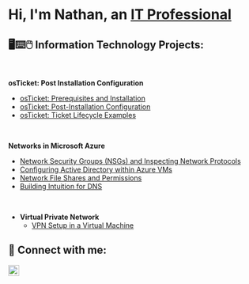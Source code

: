 <h1>Hi, I'm Nathan, an <a href="https://www.linkedin.com/in/nathan-haywood-446826143/">IT Professional</a>
<h2>🖥⌨🖱 Information Technology Projects:</h2>
<br/>
  
<b>osTicket: Post Installation Configuration</b>
  - [osTicket: Prerequisites and Installation](https://github.com/nph84/osticket-prereqs/tree/main)
  - [osTicket: Post-Installation Configuration](https://github.com/stephenlangtech/post-install-config)
  - [osTicket: Ticket Lifecycle Examples](https://github.com/stephenlangtech/ticket-lifecycle)
<br/>

 <b>Networks in Microsoft Azure</b>
  - [Network Security Groups (NSGs) and Inspecting Network Protocols](https://github.com/stephenlangtech/azure-network-protocols)
  - [Configuring Active Directory within Azure VMs](https://github.com/stephenlangtech/configure-ad)
  - [Network File Shares and Permissions](https://github.com/stephenlangtech/Network-File-Shares-and-Permissions)
  - [Building Intuition for DNS](https://github.com/stephenlangtech/Building-Intuition-for-DNS)
<br/>

- <b>Virtual Private Network</b>
  - [VPN Setup in a Virtual Machine ](https://github.com/stephenlangtech/Setting-UP-A-VPN)

<h2> 📱 Connect with me:</h2>

[<img align="left" alt="JoshMadakor | LinkedIn" width="22px" src="https://cdn.jsdelivr.net/npm/simple-icons@v3/icons/linkedin.svg" />][linkedin]

[linkedin]: https://www.linkedin.com/in/nathan-haywood-446826143/
